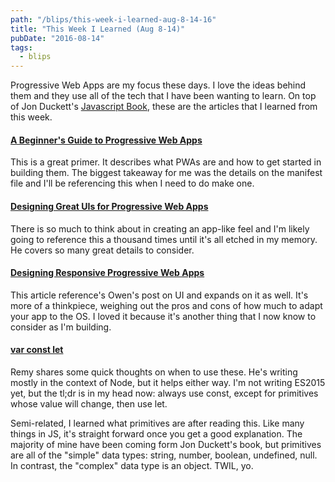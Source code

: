 ```yaml
---
path: "/blips/this-week-i-learned-aug-8-14-16"
title: "This Week I Learned (Aug 8-14)"
pubDate: "2016-08-14"
tags:
  - blips
---
```


Progressive Web Apps are my focus these days. I love the ideas behind them and they use all of the tech that I have been wanting to learn. On top of Jon Duckett's [Javascript Book](http://www.javascriptbook.com), these are the articles that I learned from this week.

#### [A Beginner's Guide to Progressive Web Apps](https://www.smashingmagazine.com/2016/08/a-beginners-guide-to-progressive-web-apps/)

This is a great primer. It describes what PWAs are and how to get started in building them. The biggest takeaway for me was the details on the manifest file and I'll be referencing this when I need to do make one.

#### [Designing Great UIs for Progressive Web Apps](https://medium.com/@owencm/designing-great-uis-for-progressive-web-apps-dd38c1d20f7#.pejusrz5a)

There is so much to think about in creating an app-like feel and I'm likely going to reference this a thousand times until it's all etched in my memory. He covers so many great details to consider.

#### [Designing Responsive Progressive Web Apps](https://cloudfour.com/thinks/designing-responsive-progressive-web-apps)

This article reference's Owen's post on UI and expands on it as well. It's more of a thinkpiece, weighing out the pros and cons of how much to adapt your app to the OS. I loved it because it's another thing that I now know to consider as I'm building.

#### [var const let](https://remysharp.com/2016/08/09/var-const-let)

Remy shares some quick thoughts on when to use these. He's writing mostly in the context of Node, but it helps either way. I'm not writing ES2015 yet, but the tl;dr is in my head now: always use const, except for primitives whose value will change, then use let.

Semi-related, I learned what primitives are after reading this. Like many things in JS, it's straight forward once you get a good explanation. The majority of mine have been coming form Jon Duckett's book, but primitives are all of the "simple" data types: string, number, boolean, undefined, null. In contrast, the "complex" data type is an object. TWIL, yo.

